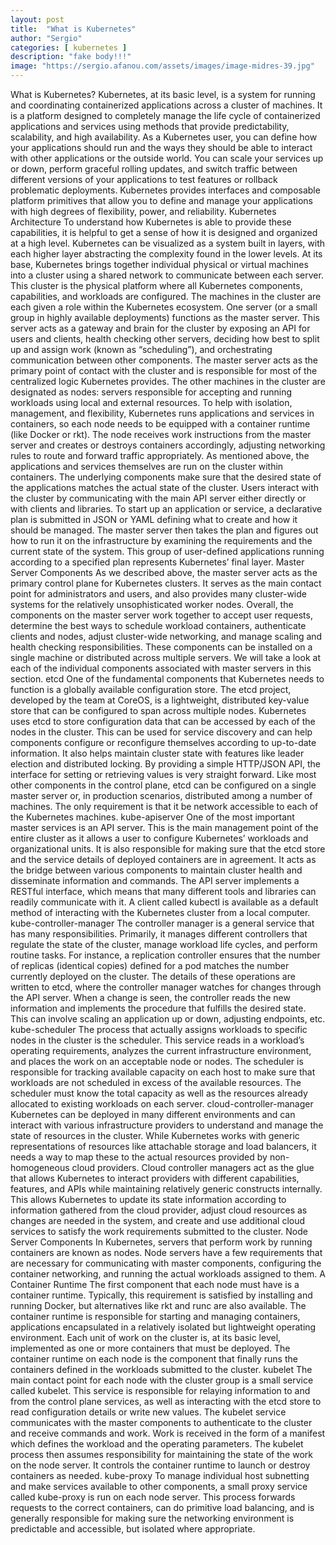 ```yaml
---
layout: post
title:  "What is Kubernetes"
author: "Sergio"
categories: [ kubernetes ]
description: "fake body!!!"
image: "https://sergio.afanou.com/assets/images/image-midres-39.jpg"
---
```



What is Kubernetes?
Kubernetes, at its basic level, is a system for running and coordinating containerized applications across a cluster of machines. It is a platform designed to completely manage the life cycle of containerized applications and services using methods that provide predictability, scalability, and high availability.
As a Kubernetes user, you can define how your applications should run and the ways they should be able to interact with other applications or the outside world. You can scale your services up or down, perform graceful rolling updates, and switch traffic between different versions of your applications to test features or rollback problematic deployments. Kubernetes provides interfaces and composable platform primitives that allow you to define and manage your applications with high degrees of flexibility, power, and reliability.
Kubernetes Architecture
To understand how Kubernetes is able to provide these capabilities, it is helpful to get a sense of how it is designed and organized at a high level. Kubernetes can be visualized as a system built in layers, with each higher layer abstracting the complexity found in the lower levels.
At its base, Kubernetes brings together individual physical or virtual machines into a cluster using a shared network to communicate between each server. This cluster is the physical platform where all Kubernetes components, capabilities, and workloads are configured.
The machines in the cluster are each given a role within the Kubernetes ecosystem. One server (or a small group in highly available deployments) functions as the master server. This server acts as a gateway and brain for the cluster by exposing an API for users and clients, health checking other servers, deciding how best to split up and assign work (known as “scheduling”), and orchestrating communication between other components. The master server acts as the primary point of contact with the cluster and is responsible for most of the centralized logic Kubernetes provides.
The other machines in the cluster are designated as nodes: servers responsible for accepting and running workloads using local and external resources. To help with isolation, management, and flexibility, Kubernetes runs applications and services in containers, so each node needs to be equipped with a container runtime (like Docker or rkt). The node receives work instructions from the master server and creates or destroys containers accordingly, adjusting networking rules to route and forward traffic appropriately.
As mentioned above, the applications and services themselves are run on the cluster within containers. The underlying components make sure that the desired state of the applications matches the actual state of the cluster. Users interact with the cluster by communicating with the main API server either directly or with clients and libraries. To start up an application or service, a declarative plan is submitted in JSON or YAML defining what to create and how it should be managed. The master server then takes the plan and figures out how to run it on the infrastructure by examining the requirements and the current state of the system. This group of user-defined applications running according to a specified plan represents Kubernetes’ final layer.
Master Server Components
As we described above, the master server acts as the primary control plane for Kubernetes clusters. It serves as the main contact point for administrators and users, and also provides many cluster-wide systems for the relatively unsophisticated worker nodes. Overall, the components on the master server work together to accept user requests, determine the best ways to schedule workload containers, authenticate clients and nodes, adjust cluster-wide networking, and manage scaling and health checking responsibilities.
These components can be installed on a single machine or distributed across multiple servers. We will take a look at each of the individual components associated with master servers in this section.
etcd
One of the fundamental components that Kubernetes needs to function is a globally available configuration store. The etcd project, developed by the team at CoreOS, is a lightweight, distributed key-value store that can be configured to span across multiple nodes.
Kubernetes uses etcd to store configuration data that can be accessed by each of the nodes in the cluster. This can be used for service discovery and can help components configure or reconfigure themselves according to up-to-date information. It also helps maintain cluster state with features like leader election and distributed locking. By providing a simple HTTP/JSON API, the interface for setting or retrieving values is very straight forward.
Like most other components in the control plane, etcd can be configured on a single master server or, in production scenarios, distributed among a number of machines. The only requirement is that it be network accessible to each of the Kubernetes machines.
kube-apiserver
One of the most important master services is an API server. This is the main management point of the entire cluster as it allows a user to configure Kubernetes’ workloads and organizational units. It is also responsible for making sure that the etcd store and the service details of deployed containers are in agreement. It acts as the bridge between various components to maintain cluster health and disseminate information and commands.
The API server implements a RESTful interface, which means that many different tools and libraries can readily communicate with it. A client called kubectl is available as a default method of interacting with the Kubernetes cluster from a local computer.
kube-controller-manager
The controller manager is a general service that has many responsibilities. Primarily, it manages different controllers that regulate the state of the cluster, manage workload life cycles, and perform routine tasks. For instance, a replication controller ensures that the number of replicas (identical copies) defined for a pod matches the number currently deployed on the cluster. The details of these operations are written to etcd, where the controller manager watches for changes through the API server.
When a change is seen, the controller reads the new information and implements the procedure that fulfills the desired state. This can involve scaling an application up or down, adjusting endpoints, etc.
kube-scheduler
The process that actually assigns workloads to specific nodes in the cluster is the scheduler. This service reads in a workload’s operating requirements, analyzes the current infrastructure environment, and places the work on an acceptable node or nodes.
The scheduler is responsible for tracking available capacity on each host to make sure that workloads are not scheduled in excess of the available resources. The scheduler must know the total capacity as well as the resources already allocated to existing workloads on each server.
cloud-controller-manager
Kubernetes can be deployed in many different environments and can interact with various infrastructure providers to understand and manage the state of resources in the cluster. While Kubernetes works with generic representations of resources like attachable storage and load balancers, it needs a way to map these to the actual resources provided by non-homogeneous cloud providers.
Cloud controller managers act as the glue that allows Kubernetes to interact providers with different capabilities, features, and APIs while maintaining relatively generic constructs internally. This allows Kubernetes to update its state information according to information gathered from the cloud provider, adjust cloud resources as changes are needed in the system, and create and use additional cloud services to satisfy the work requirements submitted to the cluster.
Node Server Components
In Kubernetes, servers that perform work by running containers are known as nodes. Node servers have a few requirements that are necessary for communicating with master components, configuring the container networking, and running the actual workloads assigned to them.
A Container Runtime
The first component that each node must have is a container runtime. Typically, this requirement is satisfied by installing and running Docker, but alternatives like rkt and runc are also available.
The container runtime is responsible for starting and managing containers, applications encapsulated in a relatively isolated but lightweight operating environment. Each unit of work on the cluster is, at its basic level, implemented as one or more containers that must be deployed. The container runtime on each node is the component that finally runs the containers defined in the workloads submitted to the cluster.
kubelet
The main contact point for each node with the cluster group is a small service called kubelet. This service is responsible for relaying information to and from the control plane services, as well as interacting with the etcd store to read configuration details or write new values.
The kubelet service communicates with the master components to authenticate to the cluster and receive commands and work. Work is received in the form of a manifest which defines the workload and the operating parameters. The kubelet process then assumes responsibility for maintaining the state of the work on the node server. It controls the container runtime to launch or destroy containers as needed.
kube-proxy
To manage individual host subnetting and make services available to other components, a small proxy service called kube-proxy is run on each node server. This process forwards requests to the correct containers, can do primitive load balancing, and is generally responsible for making sure the networking environment is predictable and accessible, but isolated where appropriate.
